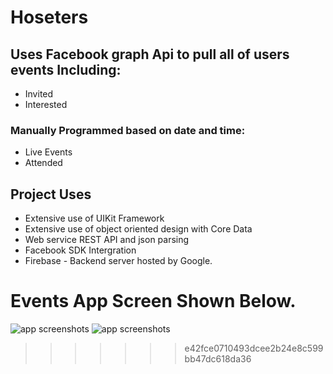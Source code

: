 
# Hoseters

## Uses Facebook graph Api to pull all of users events Including: 

* Invited
* Interested 

### Manually Programmed based on date and time:

* Live Events
* Attended 

## Project Uses

* Extensive use of UIKit Framework
* Extensive use of object oriented design with Core Data
* Web service REST API and json parsing
* Facebook SDK Intergration
* Firebase - Backend server hosted by Google.

# Events App Screen Shown Below.

![app screenshots](https://github.com/teymourk/Tyloo/blob/master/Tyloo-NS/Audiblie.png)
![app screenshots](https://github.com/teymourk/Tyloo/blob/master/Tyloo-NS/HoemScreens.png)
>>>>>>> e42fce0710493dcee2b24e8c599bb47dc618da36
